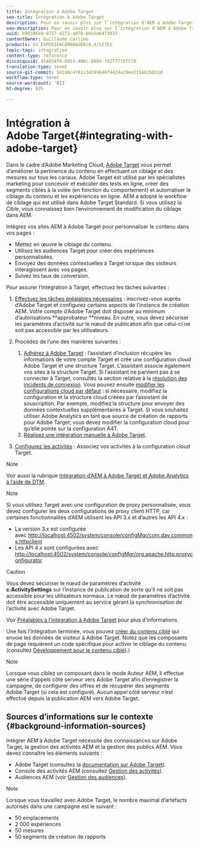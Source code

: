 ```yaml
---
title: Intégration à Adobe Target
seo-title: Intégration à Adobe Target
description: Pour en savoir plus sur l’intégration d’AEM à Adobe Target.
seo-description: Pour en savoir plus sur l’intégration d’AEM à Adobe Target.
uuid: b90346e8-9757-4272-a870-bbe5e647303f
contentOwner: Guillaume Carlino
products: SG_EXPERIENCEMANAGER/6.4/SITES
topic-tags: integration
content-type: reference
discoiquuid: 454854f8-6053-406c-888d-f427777bf570
translation-type: tm+mt
source-git-commit: 501a6c470113d249646f4424a19ee215a82b032d
workflow-type: tm+mt
source-wordcount: '611'
ht-degree: 93%

---
```



# Intégration à Adobe Target{#integrating-with-adobe-target}

Dans le cadre d’Adobe Marketing Cloud, [Adobe Target](http://www.adobe.com/ro/solutions/testing-targeting/testandtarget.html) vous permet d’améliorer la pertinence du contenu en effectuant un ciblage et des mesures sur tous les canaux. Adobe Target est utilisé par les spécialistes marketing pour concevoir et exécuter des tests en ligne, créer des segments ciblés à la volée (en fonction du comportement) et automatiser le ciblage du contenu et les expériences en ligne. AEM a adopté le workflow de ciblage qui est utilisé dans Adobe Target Standard. Si vous utilisez la Cible, vous connaissez bien l’environnement de modification du ciblage dans AEM.

Intégrez vos sites AEM à Adobe Target pour personnaliser le contenu dans vos pages :

* Mettez en œuvre le ciblage du contenu.
* Utilisez les audiences Target pour créer des expériences personnalisées.
* Envoyez des données contextuelles à Target lorsque des visiteurs interagissent avec vos pages.
* Suivez les taux de conversion.

Pour assurer l’intégration à Target, effectuez les tâches suivantes :

1. [Effectuez les tâches préalables nécessaires](/help/sites-administering/target-requirements.md) : inscrivez-vous auprès d’Adobe Target et configurez certains aspects de l’instance de création AEM. Votre compte d’Adobe Target doit disposer au minimum d’autorisations **approbateur **niveau. En outre, vous devez sécuriser les paramètres d’activité sur le nœud de publication afin que celui-ci ne soit pas accessible par les utilisateurs.

1. Procédez de l’une des manières suivantes :

   1. [Adhérez à Adobe Target](/help/sites-administering/opt-in.md) : l’assistant d’inclusion récupère les informations de votre compte Target et crée une configuration cloud Adobe Target et une structure Target. L’assistant associe également vos sites à la structure Target. Si l’assistant ne parvient pas à se connecter à Target, consultez la section relative à la [résolution des incidents de connexion](/help/sites-administering/target-configuring.md#troubleshooting-target-connection-problems). Vous pouvez ensuite [modifier les configurations cloud par défaut](/help/sites-administering/target-configuring.md#modifying-the-opt-in-wizard-configurations) : si nécessaire, modifiez la configuration et la structure cloud créées par l’assistant de souscription. Par exemple, modifiez la structure pour envoyer des données contextuelles supplémentaires à Target. Si vous souhaitez utiliser Adobe Analytics en tant que source de création de rapports pour Adobe Target, vous devez modifier la configuration cloud pour qu’elle pointe sur la configuration A4T.
   1. [Réalisez une intégration manuelle à Adobe Target](/help/sites-administering/target-configuring.md#manually-integrating-with-adobe-target).

1. [Configurez les activités](/help/sites-authoring/activitylib.md) : Associez vos activités à la configuration cloud Target.

>[!NOTE]
>
>Voir aussi la rubrique [Intégration d’AEM à Adobe Target et Adobe Analytics à l’aide de DTM](https://helpx.adobe.com/fr/experience-manager/using/integrate-digital-marketing-solutions.html).

>[!NOTE]
>
>Si vous utilisez Target avec une configuration de proxy personnalisée, vous devez configurer les deux configurations de proxy client HTTP, car certaines fonctionnalités d’AEM utilisent les API 3.x et d’autres les API 4.x :
>
>* La version 3.x est configurée avec [http://localhost:4502/system/console/configMgr/com.day.commons.httpclient](http://localhost:4502/system/console/configMgr/com.day.commons.httpclient)
>* Les API 4.x sont configurées avec [http://localhost:4502/system/console/configMgr/org.apache.http.proxyconfigurator](http://localhost:4502/system/console/configMgr/org.apache.http.proxyconfigurator)
>



>[!CAUTION]
>
>Vous devez sécuriser le nœud de paramètres d’activité **c:ActivitySettings** sur l’instance de publication de sorte qu’il ne soit pas accessible pour les utilisateurs normaux. Le nœud de paramètres d’activité doit être accessible uniquement au service gérant la synchronisation de l’activité avec Adobe Target.
>
>Voir [Préalables à l’intégration à Adobe Target](/help/sites-administering/target-requirements.md#securing-the-activity-settings-node) pour plus d’informations.

Une fois l’intégration terminée, vous pouvez [créer du contenu ciblé](/help/sites-authoring/content-targeting-touch.md) qui envoie les données de visiteur à Adobe Target. Notez que les composants de page requièrent un code spécifique pour activer le ciblage du contenu. (consultez [Développement pour le contenu ciblé](/help/sites-developing/target.md)).)

>[!NOTE]
>
>Lorsque vous ciblez un composant dans le mode Auteur AEM, il effectue une série d’appels côté serveur vers Adobe Target afin d’enregistrer la campagne, de configurer des offres et de récupérer des segments Adobe Target (si cela est configuré). Aucun appel côté serveur n’est effectué depuis la publication AEM vers Adobe Target.

## Sources d’informations sur le contexte  {#background-information-sources}

Intégrer AEM à Adobe Target nécessite des connaissances sur Adobe Target, la gestion des activités AEM et la gestion des publics AEM. Vous devez connaître les éléments suivants :

* Adobe Target (consultez la [documentation sur Adobe Target](https://docs.adobe.com/content/help/en/target/using/target-home.html)).
* Console des activités AEM (consultez [Gestion des activités](/help/sites-authoring/activitylib.md)).
* Audiences AEM (voir [Gestion des audiences](/help/sites-authoring/managing-audiences.md)).

>[!NOTE]
>
>Lorsque vous travaillez avec Adobe Target, le nombre maximal d’artefacts autorisés dans une campagne est le suivant :
>
>* 50 emplacements
>* 2 000 expériences
>* 50 mesures
>* 50 segments de création de rapports
>



